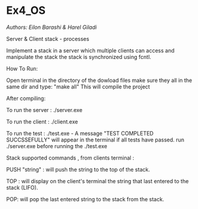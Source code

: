 # Ex4_OS


*Authors: Eilon Barashi & Harel Giladi*


Server & Client stack - processes

Implement a stack in a server which multiple clients can access and manipulate the stack the stack is synchronized using fcntl.

How To Run:

Open terminal in the directory of the dowload files make sure they all in the same dir and type: "make all" This will compile the project

After compiling:

To run the server : ./server.exe

To run the client : ./client.exe

To run the test : ./test.exe - A message "TEST COMPLETED SUCCSSEFULLY" will appear in the terminal if all tests have passed.
run ./server.exe before running the ./test.exe

Stack supported commands , from clients terminal :

PUSH "string" : will push the string to the top of the stack.

TOP : will display on the client's terminal the string that last entered to the stack (LIFO).

POP: will pop the last entered string to the stack from the stack.


